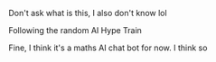 Don't ask what is this, I also don't know lol

Following the random AI Hype Train


Fine, I think it's a maths AI chat bot for now. I think so